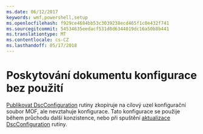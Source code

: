 ```yaml
---
ms.date: 06/12/2017
keywords: wmf,powershell,setup
ms.openlocfilehash: f929ce4684bb53c3039238ecd465f1c0e432f741
ms.sourcegitcommit: 54534635eedacf531d8d6344019dc16a50b8b441
ms.translationtype: MT
ms.contentlocale: cs-CZ
ms.lasthandoff: 05/17/2018
---
```

# <a name="deliver-a-configuration-document-without-applying"></a>Poskytování dokumentu konfigurace bez použití

[Publikovat DscConfiguration](https://technet.microsoft.com/library/mt517875.aspx) rutiny zkopíruje na cílový uzel konfigurační soubor MOF, ale nevztahuje konfigurace.
Tato konfigurace se použije během průchodu další konzistence, nebo při spuštění [aktualizace DscConfiguration](https://technet.microsoft.com/library/mt143541.aspx) rutiny.
